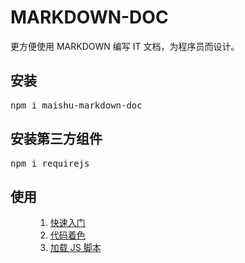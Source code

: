 # MARKDOWN-DOC

更方便使用 MARKDOWN 编写 IT 文档，为程序员而设计。

## 安装

<pre>
npm i maishu-markdown-doc
</pre>

## 安装第三方组件

<pre>
npm i requirejs
</pre>

## 使用

<menu>

1. [快速入门](#quick-start)
1. [代码着色](#color-code)
1. [加载 JS 脚本](#run-sample)

</menu>

